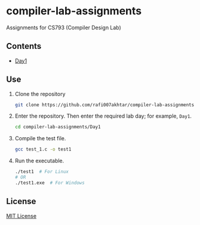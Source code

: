 # compiler-lab-assignments
Assignments for CS793 (Compiler Design Lab)

## Contents
- [Day1](https://github.com/rafi007akhtar/compiler-lab-assignments/tree/master/Day1)

## Use
1. Clone the repository
    ```sh
    git clone https://github.com/rafi007akhtar/compiler-lab-assignments.git
    ```
2. Enter the repository. Then enter the required lab day; for example, `Day1`.
    ```sh
    cd compiler-lab-assignments/Day1
    ```

3. Compile the test file.
    ```sh
    gcc test_1.c -o test1
    ```

4. Run the executable.
    ```sh
    ./test1  # For Linux
    # OR
    ./test1.exe  # For Windows
    ```

## License
[MIT License](https://github.com/rafi007akhtar/compiler-lab-assignments/blob/master/LICENSE)
